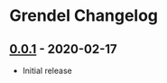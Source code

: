 # Grendel Changelog

## [0.0.1] - 2020-02-17
- Initial release

[0.0.1]: https://github.com/ubccr/grendel/releases/tag/v0.0.1
